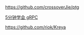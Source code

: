 https://github.com/crossoverJie/ptg

[5分钟学会 gRPC](https://crossoverjie.top/2022/03/08/framework-design/grpc/)

https://github.com/riok/Kreya
